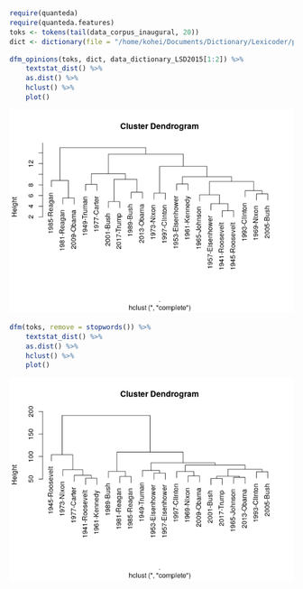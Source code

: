 
``` r
require(quanteda)
require(quanteda.features)
toks <- tokens(tail(data_corpus_inaugural, 20))
dict <- dictionary(file = "/home/kohei/Documents/Dictionary/Lexicoder/policy_agendas_english.lcd")
```

``` r
dfm_opinions(toks, dict, data_dictionary_LSD2015[1:2]) %>% 
    textstat_dist() %>% 
    as.dist() %>% 
    hclust() %>% 
    plot()
```

![](man/images/unnamed-chunk-3-1.png)<!-- -->

``` r
dfm(toks, remove = stopwords()) %>% 
    textstat_dist() %>% 
    as.dist() %>% 
    hclust() %>% 
    plot()
```

![](man/images/unnamed-chunk-4-1.png)<!-- -->
